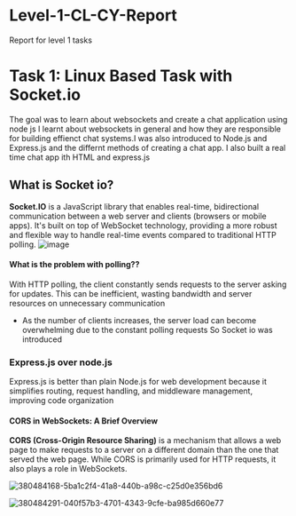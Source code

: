 # Level-1-CL-CY-Report
Report for level 1 tasks 

# Task 1: Linux Based Task with Socket.io

The goal was to learn about websockets and create a chat application using node js
I learnt about websockets in general and how they are responsible for building effienct chat systems.I was also introduced to Node.js and Express.js and the differnt methods of creating a chat app.
I also built a real time chat app ith HTML and express.js
## What is Socket io?

**Socket.IO** is a JavaScript library that enables real-time, bidirectional communication between a web server and clients (browsers or mobile apps). It's built on top of WebSocket technology, providing a more robust and flexible way to handle real-time events compared to traditional HTTP polling.
![image](https://github.com/user-attachments/assets/b832cbab-5c1e-4b77-ab24-bcf08060a70a)


#### What is the problem with polling??
With HTTP polling, the client constantly sends requests to the server asking for updates. This can be inefficient, wasting bandwidth and server resources on unnecessary communication
- As the number of clients increases, the server load can become overwhelming due to the constant polling requests
So Socket io was introduced

### Express.js over node.js
Express.js is better than plain Node.js for web development because it simplifies routing, request handling, and middleware management, improving code organization

#### CORS in WebSockets: A Brief Overview

**CORS (Cross-Origin Resource Sharing)** is a mechanism that allows a web page to make requests to a server on a different domain than the one that served the web page. While CORS is primarily used for HTTP requests, it also plays a role in WebSockets.

![380484168-5ba1c2f4-41a8-440b-a98c-c25d0e356bd6](https://github.com/user-attachments/assets/a5cf827a-06fb-4166-a8cd-f5c16b471e98)

![380484291-040f57b3-4701-4343-9cfe-ba985d660e77](https://github.com/user-attachments/assets/8840e5d3-5590-4159-a9a7-876244c096d4)




